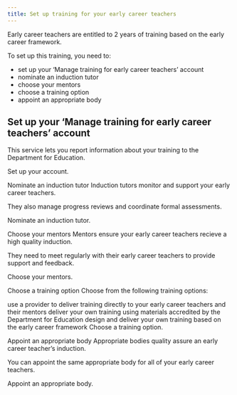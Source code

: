 ```yaml
---
title: Set up training for your early career teachers
---
```



Early career teachers are entitled to 2 years of training based on the early career framework.

To set up this training, you need to:

* set up your ‘Manage training for early career teachers’ account
* nominate an induction tutor
* choose your mentors
* choose a training option
* appoint an appropriate body

## Set up your ‘Manage training for early career teachers’ account

This service lets you report information about your training to the Department for Education.

Set up your account.

Nominate an induction tutor
Induction tutors monitor and support your early career teachers.

They also manage progress reviews and coordinate formal assessments.

Nominate an induction tutor.

Choose your mentors
Mentors ensure your early career teachers recieve a high quality induction.

They need to meet regularly with their early career teachers to provide support and feedback.

Choose your mentors.

Choose a training option
Choose from the following training options:

use a provider to deliver training directly to your early career teachers and their mentors
deliver your own training using materials accredited by the Department for Education
design and deliver your own training based on the early career framework
Choose a training option.

Appoint an appropriate body
Appropriate bodies quality assure an early career teacher’s induction.

You can appoint the same appropriate body for all of your early career teachers.

Appoint an appropriate body.

